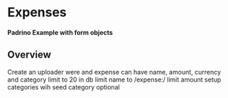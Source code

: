Expenses
========

#### Padrino Example with form objects

## Overview
Create an uploader were and expense can have name, amount, currency and category
limit to 20 in db
limit name to /expense:/ 
limit amount
setup categories wih seed
category optional